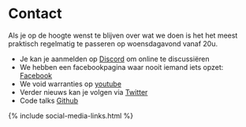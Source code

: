 # Contact

Als je op de hoogte wenst te blijven over wat we doen is het het meest praktisch regelmatig te passeren op woensdagavond vanaf 20u.

- Je kan je aanmelden op [Discord](https://discord.gg/GBusbQyXhH) om online te discussiëren
- We hebben een facebookpagina waar nooit iemand iets opzet: [Facebook](https://www.facebook.com/voidwarranties/)
- We void warranties op [youtube](https://www.youtube.com/wevoidwarrantiesbe)
- Verder nieuws kan je volgen via [Twitter](https://www.twitter.com/voidwarranties)
- Code talks [Github](https://github.com/voidwarranties)

{% include social-media-links.html %}
